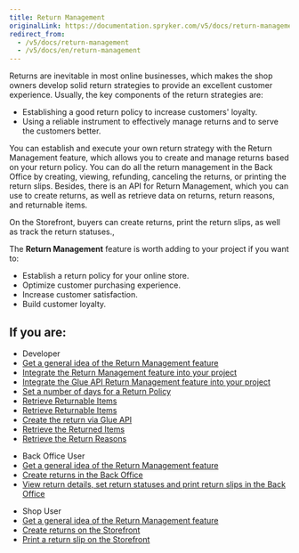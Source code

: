```yaml
---
title: Return Management
originalLink: https://documentation.spryker.com/v5/docs/return-management
redirect_from:
  - /v5/docs/return-management
  - /v5/docs/en/return-management
---
```


Returns are inevitable in most online businesses, which makes the shop owners develop solid return strategies to provide an excellent customer experience. Usually, the key components of the return strategies are:

* Establishing a good return policy to increase customers' loyalty.
* Using a reliable instrument to effectively manage returns and to serve the customers better.

You can establish and execute your own return strategy with the Return Management feature, which allows you to create and manage returns based on your return policy. You can do all the return management in the Back Office by creating, viewing, refunding, canceling the returns, or printing the return slips. Besides, there is an API for Return Management, which you can use to create returns, as well as retrieve data on returns, return reasons, and returnable items. 

On the Storefront, buyers can create returns, print the return slips, as well as track the return statuses.,

The **Return Management** feature is worth adding to your project if you want to:

* Establish a return policy for your online store.
* Optimize customer purchasing experience.
* Increase customer satisfaction.
* Build customer loyalty.

## If you are:

<div class="mr-container">
    <div class="mr-list-container">
        <!-- col1 -->
        <div class="mr-col">
            <ul class="mr-list mr-list-green">
                <li class="mr-title">Developer</li>
                <li><a href="https://documentation.spryker.com/docs/en/return-management-feature-overview" class="mr-link">Get a general idea of the Return Management feature</a></li>
                <li><a href="" class="mr-link">Integrate the Return Management feature into your project</a></li>
                <li><a href="" class="mr-link">Integrate the Glue API Return Management feature into your project</a></li> 
                 <li><a href="https://documentation.spryker.com/docs/en/return-management-feature-overview" class="https://documentation.spryker.com/docs/en/howto-set-number-of-days-for-a-return-policy">Set a number of days for a Return Policy</a></li>
                 <li><a href="https://documentation.spryker.com/docs/en/retrieving-returnable-items" class="mr-link">Retrieve Returnable Items</a></li>
                <li><a href="https://documentation.spryker.com/docs/en/retrieving-returnable-items" class="mr-link">Retrieve Returnable Items</a></li>
                 <li><a href="https://documentation.spryker.com/docs/en/creating-a-return" class="mr-link">Create the return via Glue API</a></li>
                <li><a href="https://documentation.spryker.com/docs/en/retrieving-the-returned-items" class="mr-link"> Retrieve the Returned Items</a></li>
                 <li><a href="https://documentation.spryker.com/docs/en/retrieving-the-return-reasons" class="mr-link">Retrieve the Return Reasons</a></li>     
            </ul>
        </div>
        <!-- col2 -->
        <div class="mr-col">
            <ul class="mr-list mr-list-blue">
                <li class="mr-title"> Back Office User</li>
               <li><a href="https://documentation.spryker.com/docs/en/return-management-feature-overview" class="mr-link">Get a general idea of the Return Management feature</a></li>
                <li><a href="https://documentation.spryker.com/docs/en/managing-orders#creating-a-return" class="mr-link">Create returns in the Back Office</a></li>
                <li><a href="https://documentation.spryker.com/docs/en/managing-returns" class="mr-link">View return details, set return statuses and print return slips in the Back Office</a></li>
            </ul>
                </div>
                  <!-- col3 -->
        <div class="mr-col">
            <ul class="mr-list mr-list-red">
                <li class="mr-title">Shop User</li>
              <li><a href="https://documentation.spryker.com/docs/en/return-management-feature-overview" class="mr-link">Get a general idea of the Return Management feature</a></li>
                <li><a href="https://documentation.spryker.com/docs/en/shop-guide-creating-a-return" class="mr-link">Create returns on the Storefront</a></li>
                 <li><a href="https://documentation.spryker.com/docs/en/shop-guide-printing-a-return-slip" class="mr-link">Print a return slip on the Storefront</a></li>
            </ul>
        </div>
    </div>
</div>
